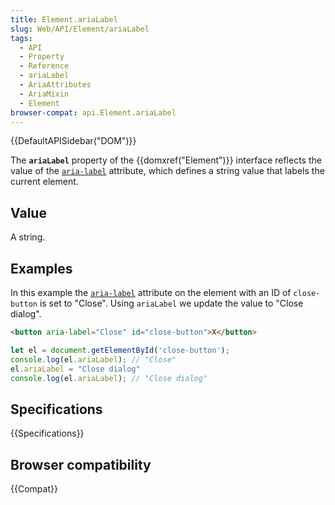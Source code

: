 ```yaml
---
title: Element.ariaLabel
slug: Web/API/Element/ariaLabel
tags:
  - API
  - Property
  - Reference
  - ariaLabel
  - AriaAttributes
  - AriaMixin
  - Element
browser-compat: api.Element.ariaLabel
---
```

{{DefaultAPISidebar("DOM")}}

The **`ariaLabel`** property of the {{domxref("Element")}} interface reflects the value of the [`aria-label`](/en-US/docs/Web/Accessibility/ARIA/Attributes/aria-label) attribute, which defines a string value that labels the current element.

## Value

A string.

## Examples

In this example the [`aria-label`](/en-US/docs/Web/Accessibility/ARIA/Attributes/aria-label) attribute on the element with an ID of `close-button` is set to "Close". Using `ariaLabel` we update the value to "Close dialog".

```html
<button aria-label="Close" id="close-button">X</button>
```

```js
let el = document.getElementById('close-button');
console.log(el.ariaLabel); // "Close"
el.ariaLabel = "Close dialog"
console.log(el.ariaLabel); // "Close dialog"
```

## Specifications

{{Specifications}}

## Browser compatibility

{{Compat}}
